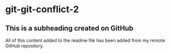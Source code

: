 # git-git-conflict-2

## This is a subheading created on GitHub

All of this content added to the readme file has been added from my remote GitHub repository.
